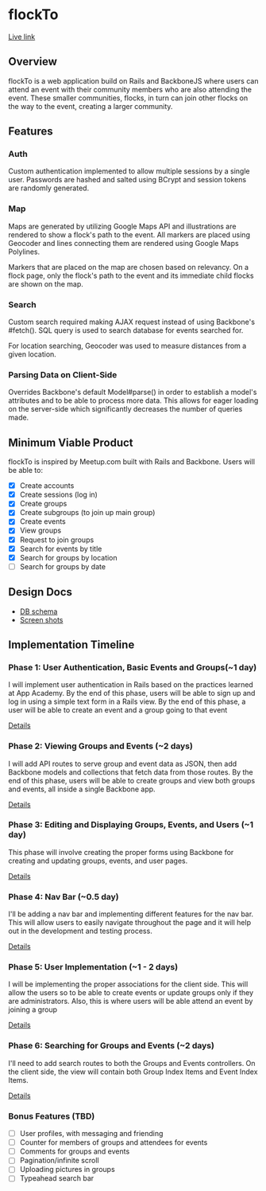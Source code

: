 # flockTo

[Live link][flockTo]

[flockTo]: http://flockto.co

## Overview
flockTo is a web application build on Rails and BackboneJS where users can attend an event with their community members who are also attending the event. These smaller communities, flocks, in turn can join other flocks on the way to the event, creating a larger community. 

## Features
### Auth
Custom authentication implemented to allow multiple sessions by a single user. Passwords are hashed and salted using BCrypt and session tokens are randomly generated. 

### Map
Maps are generated by utilizing Google Maps API and illustrations are rendered to show a flock's path to the event. All markers are placed using Geocoder and lines connecting them are rendered using Google Maps Polylines.

Markers that are placed on the map are chosen based on relevancy. On a flock page, only the flock's path to the event and its immediate child flocks are shown on the map. 

### Search
Custom search required making AJAX request instead of using Backbone's #fetch(). SQL query is used to search database for events searched for. 

For location searching, Geocoder was used to measure distances from a given location.

### Parsing Data on Client-Side
Overrides Backbone's default Model#parse() in order to establish a model's attributes and to be able to process more data. This allows for eager loading on the server-side which significantly decreases the number of queries made. 


## Minimum Viable Product
flockTo is inspired by Meetup.com built with Rails and Backbone.
Users will be able to:
<!-- This is a Markdown checklist. Use it to keep track of your progress! -->

- [x] Create accounts
- [x] Create sessions (log in)
- [x] Create groups
- [x] Create subgroups (to join up main group)
- [x] Create events
- [x] View groups
- [x] Request to join groups
- [x] Search for events by title
- [x] Search for groups by location
- [ ] Search for groups by date

## Design Docs
* [DB schema][schema]
* [Screen shots][views]

[views]: ./docs/views.md
[schema]: ./docs/schema.md

## Implementation Timeline

### Phase 1: User Authentication, Basic Events and Groups(~1 day)
I will implement user authentication in Rails based on the practices learned at
App Academy. By the end of this phase, users will be able to sign up and log in using
a simple text form in a Rails view. By the end of this phase, a user will be
able to create an event and a group going to that event

[Details][phase-one]

### Phase 2: Viewing Groups and Events (~2 days)
I will add API routes to serve group and event data as JSON, then add Backbone
models and collections that fetch data from those routes. By the end of this
phase, users will be able to create groups and view both groups and events, all
inside a single Backbone app. 

[Details][phase-two]

### Phase 3: Editing and Displaying Groups, Events, and Users (~1 day)
This phase will involve creating the proper forms using Backbone for creating
and updating groups, events, and user pages.

[Details][phase-three]

### Phase 4: Nav Bar (~0.5 day)
I'll be adding a nav bar and implementing different features for the nav bar.
This will allow users to easily navigate throughout the page and it will help
out in the development and testing process.

[Details][phase-four]

### Phase 5: User Implementation (~1 - 2 days)
I will be implementing the proper associations for the client side. This will
allow the users so to be able to create events or update groups only if they are
administrators. Also, this is where users will be able attend an event by 
joining a group

[Details][phase-five]

### Phase 6: Searching for Groups and Events (~2 days)
I'll need to add search routes to both the Groups and Events controllers. On the
client side, the view will contain both Group Index Items and Event Index Items. 

[Details][phase-six]

### Bonus Features (TBD)
- [ ] User profiles, with messaging and friending
- [ ] Counter for members of groups and attendees for events
- [ ] Comments for groups and events
- [ ] Pagination/infinite scroll
- [ ] Uploading pictures in groups
- [ ] Typeahead search bar

[phase-one]: ./docs/phases/phase1.md
[phase-two]: ./docs/phases/phase2.md
[phase-three]: ./docs/phases/phase3.md
[phase-four]: ./docs/phases/phase4.md
[phase-five]: ./docs/phases/phase5.md
[phase-six]: ./docs/phases/phase6.md
